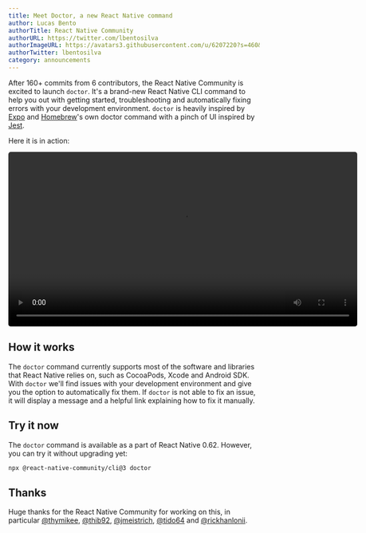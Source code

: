 ```yaml
---
title: Meet Doctor, a new React Native command
author: Lucas Bento
authorTitle: React Native Community
authorURL: https://twitter.com/lbentosilva
authorImageURL: https://avatars3.githubusercontent.com/u/6207220?s=460&v=4
authorTwitter: lbentosilva
category: announcements
---
```


After 160+ commits from 6 contributors, the React Native Community is excited to launch `doctor`. It's a brand-new React Native CLI command to help you out with getting started, troubleshooting and automatically fixing errors with your development environment. `doctor` is heavily inspired by [Expo](https://expo.io/) and [Homebrew](https://brew.sh/)'s own doctor command with a pinch of UI inspired by [Jest](https://jestjs.io/).

Here it is in action:

<p style="text-align: center;">
  <video width="700" controls="controls" autoplay style="border-radius: 5px;">
    <source type="video/mp4" src="/react-native/img/homepage/DoctorCommand.mp4"></source>
  </video>
</p>

## How it works

The `doctor` command currently supports most of the software and libraries that React Native relies on, such as CocoaPods, Xcode and Android SDK. With `doctor` we'll find issues with your development environment and give you the option to automatically fix them. If `doctor` is not able to fix an issue, it will display a message and a helpful link explaining how to fix it manually.

## Try it now

The `doctor` command is available as a part of React Native 0.62. However, you can try it without upgrading yet:

```sh
npx @react-native-community/cli@3 doctor
```

## Thanks

Huge thanks for the React Native Community for working on this, in particular [@thymikee](https://github.com/thymikee), [@thib92](https://github.com/thib92), [@jmeistrich](https://github.com/jmeistrich), [@tido64](https://github.com/tido64) and [@rickhanlonii](https://github.com/rickhanlonii).
